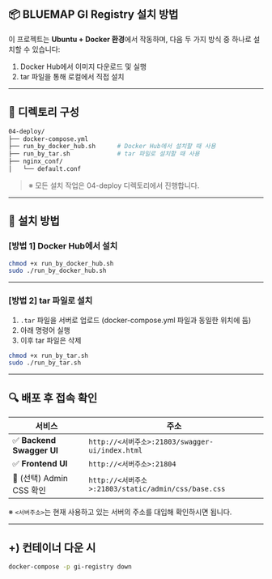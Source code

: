 ## 📦 BLUEMAP GI Registry 설치 방법

이 프로젝트는 **Ubuntu + Docker 환경**에서 작동하며, 다음 두 가지 방식 중 하나로 설치할 수 있습니다:

1. Docker Hub에서 이미지 다운로드 및 실행
2. tar 파일을 통해 로컬에서 직접 설치

---

## 📁 디렉토리 구성

```bash
04-deploy/
├── docker-compose.yml
├── run_by_docker_hub.sh      # Docker Hub에서 설치할 때 사용
├── run_by_tar.sh             # tar 파일로 설치할 때 사용
├── nginx_conf/
│   └── default.conf

```

> ※ 모든 설치 작업은 04-deploy 디렉토리에서 진행합니다.
> 

---

## 🚀 설치 방법

### [방법 1] Docker Hub에서 설치

```bash
chmod +x run_by_docker_hub.sh
sudo ./run_by_docker_hub.sh

```

---

### [방법 2] tar 파일로 설치

1. `.tar` 파일을 서버로 업로드 (docker-compose.yml 파일과 동일한 위치에 둠)
2. 아래 명령어 실행
3. 이후 tar 파일은 삭제

```bash
chmod +x run_by_tar.sh
sudo ./run_by_tar.sh

```

---

## 🔍 배포 후 접속 확인

| 서비스 | 주소 |
| --- | --- |
| ✅ **Backend Swagger UI** | `http://<서버주소>:21803/swagger-ui/index.html` |
| ✅ **Frontend UI** | `http://<서버주소>:21804` |
| 🔎 (선택) Admin CSS 확인 | `http://<서버주소>:21803/static/admin/css/base.css` |

※ `<서버주소>`는 현재 사용하고 있는 서버의 주소를 대입해 확인하시면 됩니다. 

---

## +) 컨테이너 다운 시
```bash
docker-compose -p gi-registry down
```